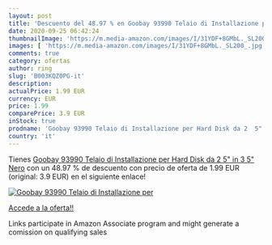 ```yaml
---
layout: post
title: 'Descuento del 48.97 % en Goobay 93990 Telaio di Installazione per'
date: 2020-09-25 06:42:24
thumbnailImage: 'https://m.media-amazon.com/images/I/31YDF+8GMbL._SL200_.jpg'
images: [ 'https://m.media-amazon.com/images/I/31YDF+8GMbL._SL200_.jpg' ]
comments: true
category: ofertas
author: ring
slug: 'B003KQZ0PG-it'
description:
actualPrice: 1.99 EUR
currency: EUR
price: 1.99
comparePrice: 3.9 EUR
inStock: true
prodname: 'Goobay 93990 Telaio di Installazione per Hard Disk da 2  5" in 3  5"  Nero'
country: 'it'
---
```


Tienes [Goobay 93990 Telaio di Installazione per Hard Disk da 2  5" in 3  5"  Nero](https://www.amazon.it/dp/B003KQZ0PG/?tag=tolees00-21) con un 48.97 % de descuento con precio de oferta de 1.99 EUR (original: 3.9 EUR) en el siguiente enlace!

[![Goobay 93990 Telaio di Installazione per](https://m.media-amazon.com/images/I/31YDF+8GMbL._SL200_.jpg)](https://www.amazon.it/dp/B003KQZ0PG/?tag=tolees00-21)

[Accede a la oferta!!](https://www.amazon.it/dp/B003KQZ0PG/?tag=tolees00-21)

Links participate in Amazon Associate program and might generate a comission on qualifying sales


